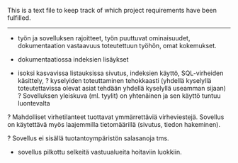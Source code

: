 This is a text file to keep track of which project requirements have been fulfilled.

-------------------------------------------------------------------------------------------------------------------------------------------------------------------------------------

- työn ja sovelluksen rajoitteet, työn puuttuvat ominaisuudet, dokumentaation vastaavuus toteutettuun työhön, omat kokemukset.

- dokumentaatiossa indeksien lisäykset

- isoksi kasvavissa listauksissa sivutus, indeksien käyttö, SQL-virheiden käsittely, 
? kyselyiden toteuttaminen tehokkaasti (yhdellä kyselyllä toteutettavissa olevat asiat tehdään yhdellä kyselyllä useamman sijaan)
? Sovelluksen yleiskuva (ml. tyylit) on yhtenäinen ja sen käyttö tuntuu luontevalta

? Mahdolliset virhetilanteet tuottavat ymmärrettäviä virheviestejä. Sovellus on käytettävä myös laajemmilla tietomäärillä (sivutus, tiedon hakeminen).

? Sovellus ei sisällä tuotantoympäristön salasanoja tms. 

- sovellus pilkottu selkeitä vastuualueita hoitaviin luokkiin.